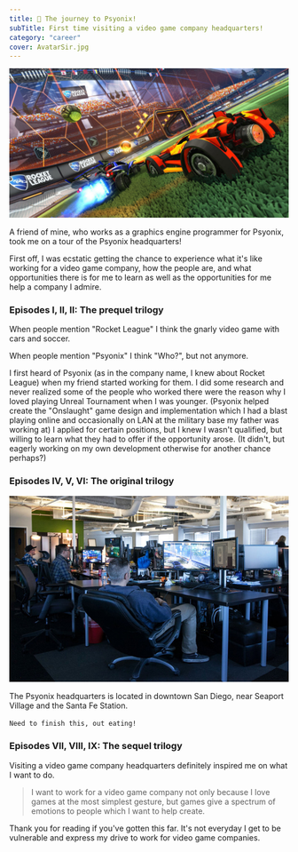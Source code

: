 ```yaml
---
title: 🚀 The journey to Psyonix!
subTitle: First time visiting a video game company headquarters!
category: "career"
cover: AvatarSir.jpg
---
```


![](RocketLeague.jpg)

A friend of mine, who works as a graphics engine programmer for Psyonix, took me on a tour of the Psyonix headquarters!

First off, I was ecstatic getting the chance to experience what it's like working for a video game company, how the people are, and what opportunities there is for me to learn as well as the opportunities for me help a company I admire.

### Episodes I, II, II: The prequel trilogy

When people mention "Rocket League" I think the gnarly video game with cars and soccer.

When people mention "Psyonix" I think "Who?", but not anymore.

I first heard of Psyonix (as in the company name, I knew about Rocket League) when my friend started working for them. I did some research and never realized some of the people who worked there were the reason why I loved playing Unreal Tournament when I was younger. (Psyonix helped create the "Onslaught" game design and implementation which I had a blast playing online and occasionally on LAN at the military base my father was working at) I applied for certain positions, but I knew I wasn't qualified, but willing to learn what they had to offer if the opportunity arose. (It didn't, but eagerly working on my own development otherwise for another chance perhaps?)

### Episodes IV, V, VI: The original trilogy

![](PsyonixDeskArea.jpg)

The Psyonix headquarters is located in downtown San Diego, near Seaport Village and the Santa Fe Station.

`Need to finish this, out eating!`

### Episodes VII, VIII, IX: The sequel trilogy

Visiting a video game company headquarters definitely inspired me on what I want to do.

> I want to work for a video game company not only because I love games at the most simplest gesture, but games give a spectrum of emotions to people which I want to help create.

Thank you for reading if you've gotten this far. It's not everyday I get to be vulnerable and express my drive to work for video game companies.